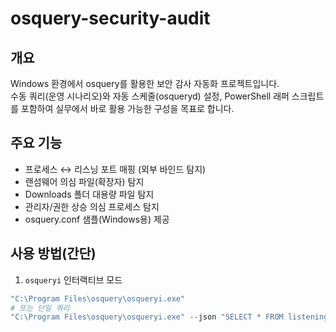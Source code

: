 # osquery-security-audit

## 개요
Windows 환경에서 osquery를 활용한 보안 감사 자동화 프로젝트입니다.  
수동 쿼리(운영 시나리오)와 자동 스케줄(osqueryd) 설정, PowerShell 래퍼 스크립트를 포함하여 실무에서 바로 활용 가능한 구성을 목표로 합니다.

## 주요 기능
- 프로세스 ↔ 리스닝 포트 매핑 (외부 바인드 탐지)
- 랜섬웨어 의심 파일(확장자) 탐지
- Downloads 폴더 대용량 파일 탐지
- 관리자/권한 상승 의심 프로세스 탐지
- osquery.conf 샘플(Windows용) 제공

## 사용 방법(간단)
1. `osqueryi` 인터랙티브 모드
```powershell
"C:\Program Files\osquery\osqueryi.exe"
# 또는 단일 쿼리
"C:\Program Files\osquery\osqueryi.exe" --json "SELECT * FROM listening_ports LIMIT 10;"
